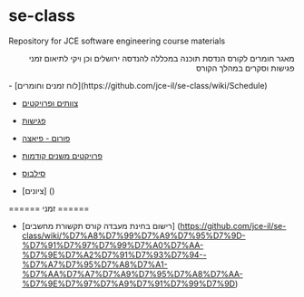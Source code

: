 se-class
========

Repository for JCE software engineering course materials

<p dir="rtl">
מאגר חומרים לקורס הנדסת תוכנה במכללה להנדסה ירושלים
וכן ויקי לתיאום זמני פגישות וסקרים במהלך הקורס
</p>
- [לוח זמנים וחומרים](https://github.com/jce-il/se-class/wiki/Schedule)

- [צוותים ופרויקטים](https://github.com/jce-il/se-class/wiki/Projects)

- [פגישות](https://github.com/jce-il/se-class/wiki/Meetings)

- [פורום - פיאצה](https://piazza.com/class#winter2013/se10014)

- [פרויקטים משנים קודמות](https://github.com/jce-il/se-class/wiki/PastProjects)

- [סילבוס](https://github.com/downloads/jce-il/se-class/se13a-syllabus.pdf)

- [ציונים] ()



====== זמני ======
- [רישום בחינת מעבדה קורס תקשורת מחשבים] (https://github.com/jce-il/se-class/wiki/%D7%A8%D7%99%D7%A9%D7%95%D7%9D-%D7%91%D7%97%D7%99%D7%A0%D7%AA-%D7%9E%D7%A2%D7%91%D7%93%D7%94--%D7%A7%D7%95%D7%A8%D7%A1-%D7%AA%D7%A7%D7%A9%D7%95%D7%A8%D7%AA-%D7%9E%D7%97%D7%A9%D7%91%D7%99%D7%9D)
